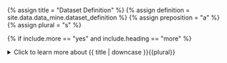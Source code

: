 <!--------------------------------------------- TITLE AND DEFINITION starts -->

{% assign title = "Dataset Definition" %}
{% assign definition = site.data.data_mine.dataset_definition %}
{% assign preposition = "a" %}
{% assign plural = "s" %}

<!--------------------------------------------- TITLE AND DEFINITION ends -->

{% if include.more == "yes" and include.heading == "more" %}
<details class='detailsCollapsible'><summary class='nobr'>Click to learn more about {{ title | downcase }}{{plural}}
</summary>
{% endif %}

{% if include.heading != "" and include.heading != "more" %}
{{include.heading}} {{title}}
{% endif %}

{% if include.icon != "no" %} 

{% if include.table == "yes" and include.icon != "no" %}
<table class='definitionTable'><tr><td>
{% endif %}

<img src='images/icons/{{include.icon}}{{ title | downcase | replace: " ", "-" }}.png' />

{% if include.table == "yes" and include.icon != "no" %}
</td><td>
{% endif %}

{% endif %}

{% if include.definition == "bold" %}
<strong>{{ definition }}</strong>
{% else %}
{% if include.definition != "no" %}
{{ definition }}
{% endif %}
{% endif %}

{% if include.table == "yes" and include.icon != "no" %}
</td></tr></table>
{% endif %}

{% if include.more == "yes" and include.content == "more" and include.heading != "more" %}
<details class='detailsCollapsible'><summary class='nobr'>Click to learn more about {{ title | downcase }}{{plural}}
</summary>
{% endif %}

{% if include.content != "no" %}

<!--------------------------------------------- CONTENT starts -->

A good part of what makes datasets easy to consume by other bots is the fact that they are standardized in terms of their structure. It is that structure that is specified in the dataset definitions.

<!--------------------------------------------- CONTENT ends -->

{% endif %}

{% if include.more == "yes" and include.content != "more" and include.heading != "more" %}
<details class='detailsCollapsible'><summary class='nobr'>Click to learn more about {{ title | downcase }}{{plural}}
</summary>
{% endif %}

{% if include.adding != "" %}

{{include.adding}} Adding {{preposition}} {{title}} Node

<!--------------------------------------------- ADDING starts -->

To add a dataset definition, select *Add Dataset Definition* on the bot's node menu.

<!--------------------------------------------- ADDING ends -->

{% endif %}

{% if include.configuring != "" %}

{{include.configuring}} Configuring the {{title}}

<!--------------------------------------------- CONFIGURING starts -->

Select *Configure Definition* on the menu to access the configuration.

**Multi-Period-Market:**

```json
{
    "codeName": "Multi-Period-Market",
    "type": "Market Files",
    "validTimeFrames": [ "24-hs", "12-hs", "08-hs", "06-hs", "04-hs", "03-hs", "02-hs", "01-hs" ],
    "filePath": "@Exchange/@BaseAsset-@QuotedAsset/@DataMine/@Bot/Output/@Product/@Dataset/@Period",
    "fileName": "Data.json"
  }
```

**Multi-Period-Daily:**

```json
{
    "codeName": "Multi-Period-Daily",
    "type": "Daily Files",
    "validTimeFrames": [ "45-min", "40-min", "30-min", "20-min", "15-min", "10-min", "05-min", "04-min", "03-min", "02-min", "01-min" ],
    "filePath": "@Exchange/@BaseAsset-@QuotedAsset/@DataMine/@Bot/Output/@Product/@Dataset/@Period/@Year/@Month/@Day",
    "fileName": "Data.json",
    "dataRange": {
      "filePath": "@Exchange/@BaseAsset-@QuotedAsset/@DataMine/@Bot/Output/@Product/@Dataset",
      "fileName": "Data.Range.json"
    }
  }
```


* ```codeName``` is the name of the dataset as used within the code.

* ```type``` refers to the type of dataset; possible values are ```Market Files``` and ```Daily Files```.

* ```validTimeFrames``` refers to the time frames handled by the dataset.

* ```filePath``` sets the path on which files are stored; the proper name of the data mine, the bot and the product need to be entered.

* ```fileName``` sets the name of the files that constitute the dataset.

<!--------------------------------------------- CONFIGURING ends -->

{% endif %}

{% if include.starting != "" %}

{{include.starting}} Starting {{preposition}} {{title}}

<!--------------------------------------------- STARTING starts -->

XXXXXXXXXXXXXXXXXXXXXXXXXXXXXXXXXXXXXXXXXXXXXXXXXXXXXX

<!--------------------------------------------- STARTING ends -->

{% endif %}

{% if include.more == "yes" %}
</details>
{% endif %}